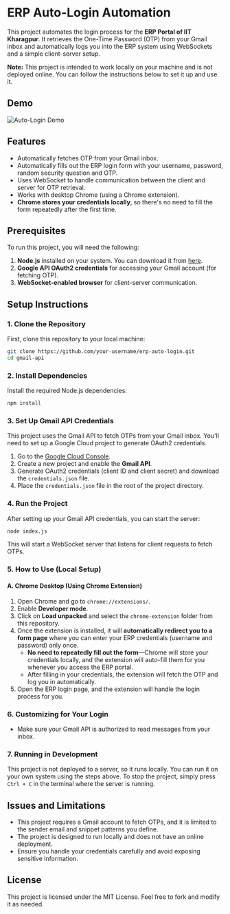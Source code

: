 # ERP Auto-Login Automation

This project automates the login process for the **ERP Portal of IIT Kharagpur**. It retrieves the One-Time Password (OTP) from your Gmail inbox and automatically logs you into the ERP system using WebSockets and a simple client-server setup.

**Note:** This project is intended to work locally on your machine and is not deployed online. You can follow the instructions below to set it up and use it.

## Demo

![Auto-Login Demo](path/to/your/demo.gif)


## Features
- Automatically fetches OTP from your Gmail inbox.
- Automatically fills out the ERP login form with your username, password, random security question and OTP.
- Uses WebSocket to handle communication between the client and server for OTP retrieval.
- Works with desktop Chrome (using a Chrome extension).
- **Chrome stores your credentials locally**, so there's no need to fill the form repeatedly after the first time.

## Prerequisites

To run this project, you will need the following:

1. **Node.js** installed on your system. You can download it from [here](https://nodejs.org/).
2. **Google API OAuth2 credentials** for accessing your Gmail account (for fetching OTP).
3. **WebSocket-enabled browser** for client-server communication.

## Setup Instructions

### 1. Clone the Repository
First, clone this repository to your local machine:
```bash
git clone https://github.com/your-username/erp-auto-login.git
cd gmail-api
```

### 2. Install Dependencies
Install the required Node.js dependencies:
```bash
npm install
```

### 3. Set Up Gmail API Credentials
This project uses the Gmail API to fetch OTPs from your Gmail inbox. You'll need to set up a Google Cloud project to generate OAuth2 credentials.

1. Go to the [Google Cloud Console](https://console.cloud.google.com/).
2. Create a new project and enable the **Gmail API**.
3. Generate OAuth2 credentials (client ID and client secret) and download the `credentials.json` file.
4. Place the `credentials.json` file in the root of the project directory.

### 4. Run the Project
After setting up your Gmail API credentials, you can start the server:
```bash
node index.js
```

This will start a WebSocket server that listens for client requests to fetch OTPs.

### 5. How to Use (Local Setup)

#### **A. Chrome Desktop (Using Chrome Extension)**

1. Open Chrome and go to `chrome://extensions/`.
2. Enable **Developer mode**.
3. Click on **Load unpacked** and select the `chrome-extension` folder from this repository.
4. Once the extension is installed, it will **automatically redirect you to a form page** where you can enter your ERP credentials (username and password) only once.
   - **No need to repeatedly fill out the form**—Chrome will store your credentials locally, and the extension will auto-fill them for you whenever you access the ERP portal.
   - After filling in your credentials, the extension will fetch the OTP and log you in automatically.
5. Open the ERP login page, and the extension will handle the login process for you.

### 6. Customizing for Your Login
- Make sure your Gmail API is authorized to read messages from your inbox.

### 7. Running in Development
This project is not deployed to a server, so it runs locally. You can run it on your own system using the steps above. To stop the project, simply press `Ctrl + C` in the terminal where the server is running.

## Issues and Limitations
- This project requires a Gmail account to fetch OTPs, and it is limited to the sender email and snippet patterns you define.
- The project is designed to run locally and does not have an online deployment.
- Ensure you handle your credentials carefully and avoid exposing sensitive information.

## License
This project is licensed under the MIT License. Feel free to fork and modify it as needed.
